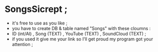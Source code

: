 # SongsSicrept ;
* it's free to use as you like ;
* you have to create DB & table named "Songs" with these cloumns :
* ID (int/AI) , Song (TEXT) , YouTube (TEXT) , SoundCloud (TEXT) ;
* if you used it give me your link so I'll get proud my program got your attention ;
